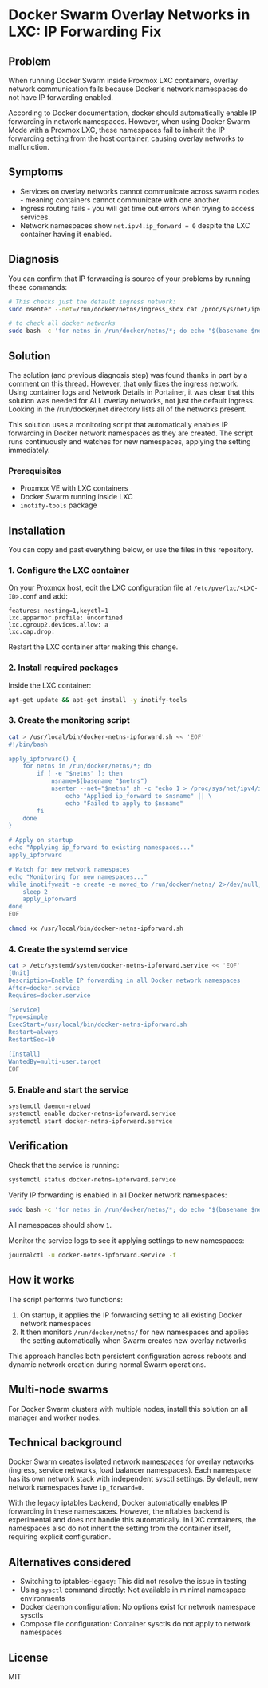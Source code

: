 # Docker Swarm Overlay Networks in LXC: IP Forwarding Fix

## Problem

When running Docker Swarm inside Proxmox LXC containers, overlay network communication fails because Docker's network namespaces do not have IP forwarding enabled.

According to Docker documentation, docker should automatically enable IP forwarding in network namespaces. However, when using Docker Swarm Mode with a Proxmox LXC, these namespaces fail to inherit the IP forwarding setting from the host container, causing overlay networks to malfunction.

## Symptoms

- Services on overlay networks cannot communicate across swarm nodes - meaning containers cannot communicate with one another.
- Ingress routing fails - you will get time out errors when trying to access services.
- Network namespaces show `net.ipv4.ip_forward = 0` despite the LXC container having it enabled.

## Diagnosis

You can confirm that IP forwarding is source of your problems by running these commands:

```bash
# This checks just the default ingress network:
sudo nsenter --net=/run/docker/netns/ingress_sbox cat /proc/sys/net/ipv4/ip_forward

# to check all docker networks
sudo bash -c 'for netns in /run/docker/netns/*; do echo "$(basename $netns): $(nsenter --net="$netns" cat /proc/sys/net/ipv4/ip_forward)"; done'
```

## Solution

The solution (and previous diagnosis step) was found thanks in part by a comment on [this thread](https://discuss.linuxcontainers.org/t/docker-swarm-in-lxd-container/937/2). However, that only fixes the ingress network. Using container logs and Network Details in Portainer, it was clear that this solution was needed for ALL overlay networks, not just the default ingress. Looking in the /run/docker/net directory lists all of the networks present.

This solution uses a monitoring script that automatically enables IP forwarding in Docker network namespaces as they are created. The script runs continuously and watches for new namespaces, applying the setting immediately.

### Prerequisites

- Proxmox VE with LXC containers
- Docker Swarm running inside LXC
- `inotify-tools` package

## Installation

You can copy and past everything below, or use the files in this repository.

### 1. Configure the LXC container

On your Proxmox host, edit the LXC configuration file at `/etc/pve/lxc/<LXC-ID>.conf` and add:

```
features: nesting=1,keyctl=1
lxc.apparmor.profile: unconfined
lxc.cgroup2.devices.allow: a
lxc.cap.drop: 
```

Restart the LXC container after making this change.

### 2. Install required packages

Inside the LXC container:

```bash
apt-get update && apt-get install -y inotify-tools
```

### 3. Create the monitoring script

```bash
cat > /usr/local/bin/docker-netns-ipforward.sh << 'EOF'
#!/bin/bash

apply_ipforward() {
    for netns in /run/docker/netns/*; do
        if [ -e "$netns" ]; then
            nsname=$(basename "$netns")
            nsenter --net="$netns" sh -c "echo 1 > /proc/sys/net/ipv4/ip_forward" 2>/dev/null && \
                echo "Applied ip_forward to $nsname" || \
                echo "Failed to apply to $nsname"
        fi
    done
}

# Apply on startup
echo "Applying ip_forward to existing namespaces..."
apply_ipforward

# Watch for new network namespaces
echo "Monitoring for new namespaces..."
while inotifywait -e create -e moved_to /run/docker/netns/ 2>/dev/null; do
    sleep 2
    apply_ipforward
done
EOF

chmod +x /usr/local/bin/docker-netns-ipforward.sh
```

### 4. Create the systemd service

```bash
cat > /etc/systemd/system/docker-netns-ipforward.service << 'EOF'
[Unit]
Description=Enable IP forwarding in all Docker network namespaces
After=docker.service
Requires=docker.service

[Service]
Type=simple
ExecStart=/usr/local/bin/docker-netns-ipforward.sh
Restart=always
RestartSec=10

[Install]
WantedBy=multi-user.target
EOF
```

### 5. Enable and start the service

```bash
systemctl daemon-reload
systemctl enable docker-netns-ipforward.service
systemctl start docker-netns-ipforward.service
```

## Verification

Check that the service is running:

```bash
systemctl status docker-netns-ipforward.service
```

Verify IP forwarding is enabled in all Docker network namespaces:

```bash
sudo bash -c 'for netns in /run/docker/netns/*; do echo "$(basename $netns): $(nsenter --net="$netns" cat /proc/sys/net/ipv4/ip_forward)"; done'
```

All namespaces should show `1`.

Monitor the service logs to see it applying settings to new namespaces:

```bash
journalctl -u docker-netns-ipforward.service -f
```

## How it works

The script performs two functions:

1. On startup, it applies the IP forwarding setting to all existing Docker network namespaces
2. It then monitors `/run/docker/netns/` for new namespaces and applies the setting automatically when Swarm creates new overlay networks

This approach handles both persistent configuration across reboots and dynamic network creation during normal Swarm operations.

## Multi-node swarms

For Docker Swarm clusters with multiple nodes, install this solution on all manager and worker nodes.

## Technical background

Docker Swarm creates isolated network namespaces for overlay networks (ingress, service networks, load balancer namespaces). Each namespace has its own network stack with independent sysctl settings. By default, new network namespaces have `ip_forward=0`.

With the legacy iptables backend, Docker automatically enables IP forwarding in these namespaces. However, the nftables backend is experimental and does not handle this automatically. In LXC containers, the namespaces also do not inherit the setting from the container itself, requiring explicit configuration.

## Alternatives considered

- Switching to iptables-legacy: This did not resolve the issue in testing
- Using `sysctl` command directly: Not available in minimal namespace environments
- Docker daemon configuration: No options exist for network namespace sysctls
- Compose file configuration: Container sysctls do not apply to network namespaces

## License

MIT
